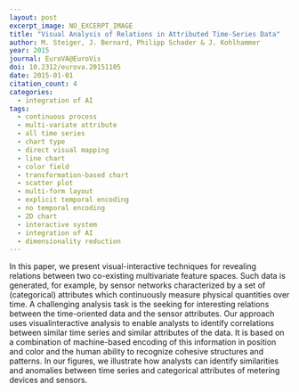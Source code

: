 ```yaml
---
layout: post
excerpt_image: NO_EXCERPT_IMAGE
title: "Visual Analysis of Relations in Attributed Time-Series Data"
author: M. Steiger, J. Bernard, Philipp Schader & J. Kohlhammer
year: 2015
journal: EuroVA@EuroVis
doi: 10.2312/eurova.20151105
date: 2015-01-01
citation_count: 4
categories:
  - integration of AI
tags:
  - continuous process
  - multi-variate attribute
  - all time series
  - chart type
  - direct visual mapping
  - line chart
  - color field
  - transformation-based chart
  - scatter plot
  - multi-form layout
  - explicit temporal encoding
  - no temporal encoding
  - 2D chart
  - interactive system
  - integration of AI
  - dimensionality reduction
---
```

In this paper, we present visual-interactive techniques for revealing relations between two co-existing multivariate feature spaces. Such data is generated, for example, by sensor networks characterized by a set of (categorical) attributes which continuously measure physical quantities over time. A challenging analysis task is the seeking for interesting relations between the time-oriented data and the sensor attributes. Our approach uses visualinteractive analysis to enable analysts to identify correlations between similar time series and similar attributes of the data. It is based on a combination of machine-based encoding of this information in position and color and the human ability to recognize cohesive structures and patterns. In our figures, we illustrate how analysts can identify similarities and anomalies between time series and categorical attributes of metering devices and sensors.
